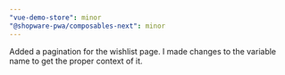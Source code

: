```yaml
---
"vue-demo-store": minor
"@shopware-pwa/composables-next": minor
---
```


Added a pagination for the wishlist page. I made changes to the variable name to get the proper context of it.
